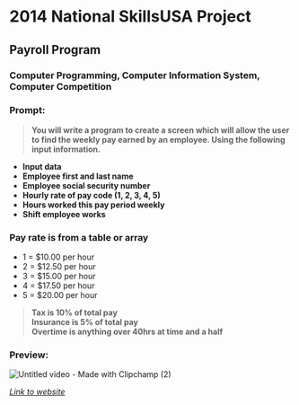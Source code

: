 # 2014 National SkillsUSA Project
## Payroll Program
### Computer Programming, Computer Information System, Computer Competition
### Prompt:

> **You will write a program to create a screen which will allow the user**
> **to find the weekly pay earned by an employee. Using the following**
> **input information.**

- **Input data**
- **Employee first and last name**
- **Employee social security number**
- **Hourly rate of pay code (1, 2, 3, 4, 5)**
- **Hours worked this pay period weekly**
- **Shift employee works**

### Pay rate is from a table or array 

 - 1 = $10.00 per hour
 - 2 = $12.50 per hour 
 - 3 = $15.00 per hour
 - 4 = $17.50 per hour
 - 5 = $20.00 per hour

> **Tax is 10% of total pay**  
> **Insurance is 5% of total pay**  
> **Overtime is anything over 40hrs at time and a half**

### Preview: 
![Untitled video - Made with Clipchamp (2)](https://github.com/Yurem1/Payroll-Program/assets/142750684/4b19bca3-f332-49a3-aa51-579ab95cd241)

   *[Link to website](https://payroll-program-af0acf41deb2.herokuapp.com/)*

